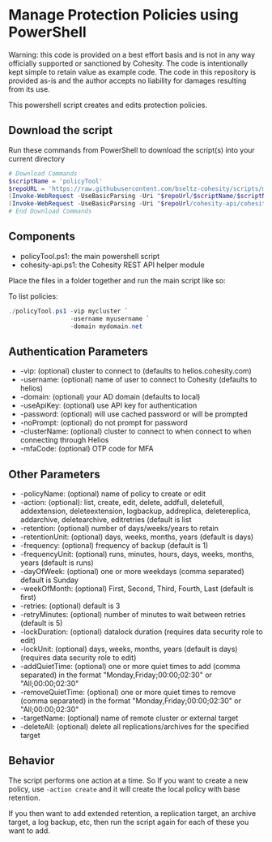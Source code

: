# Manage Protection Policies using PowerShell

Warning: this code is provided on a best effort basis and is not in any way officially supported or sanctioned by Cohesity. The code is intentionally kept simple to retain value as example code. The code in this repository is provided as-is and the author accepts no liability for damages resulting from its use.

This powershell script creates and edits protection policies.

## Download the script

Run these commands from PowerShell to download the script(s) into your current directory

```powershell
# Download Commands
$scriptName = 'policyTool'
$repoURL = 'https://raw.githubusercontent.com/bseltz-cohesity/scripts/master/powershell'
(Invoke-WebRequest -UseBasicParsing -Uri "$repoUrl/$scriptName/$scriptName.ps1").content | Out-File "$scriptName.ps1"; (Get-Content "$scriptName.ps1") | Set-Content "$scriptName.ps1"
(Invoke-WebRequest -UseBasicParsing -Uri "$repoUrl/cohesity-api/cohesity-api.ps1").content | Out-File cohesity-api.ps1; (Get-Content cohesity-api.ps1) | Set-Content cohesity-api.ps1
# End Download Commands
```

## Components

* policyTool.ps1: the main powershell script
* cohesity-api.ps1: the Cohesity REST API helper module

Place the files in a folder together and run the main script like so:

To list policies:

```powershell
./policyTool.ps1 -vip mycluster `
                 -username myusername `
                 -domain mydomain.net
```

## Authentication Parameters

* -vip: (optional) cluster to connect to (defaults to helios.cohesity.com)
* -username: (optional) name of user to connect to Cohesity (defaults to helios)
* -domain: (optional) your AD domain (defaults to local)
* -useApiKey: (optional) use API key for authentication
* -password: (optional) will use cached password or will be prompted
* -noPrompt: (optional) do not prompt for password
* -clusterName: (optional) cluster to connect to when connect to when connecting through Helios
* -mfaCode: (optional) OTP code for MFA

## Other Parameters

* -policyName: (optional) name of policy to create or edit
* -action: (optional): list, create, edit, delete, addfull, deletefull, addextension, deleteextension, logbackup, addreplica, deletereplica, addarchive, deletearchive, editretries (default is list
* -retention: (optional) number of days/weeks/years to retain
* -retentionUnit: (optional) days, weeks, months, years (default is days)
* -frequency: (optional) frequency of backup (default is 1)
* -frequencyUnit: (optional) runs, minutes, hours, days, weeks, months, years (default is runs)
* -dayOfWeek: (optional) one or more weekdays (comma separated) default is Sunday
* -weekOfMonth: (optional) First, Second, Third, Fourth, Last (default is first)
* -retries: (optional) default is 3
* -retryMinutes: (optional) number of minutes to wait between retries (default is 5)
* -lockDuration: (optional) datalock duration (requires data security role to edit)
* -lockUnit: (optional) days, weeks, months, years (default is days) (requires data security role to edit)
* -addQuietTime: (optional) one or more quiet times to add (comma separated) in the format "Monday,Friday;00:00;02:30" or "All;00:00;02:30"
* -removeQuietTime: (optional) one or more quiet times to remove (comma separated) in the format "Monday,Friday;00:00;02:30" or "All;00:00;02:30"
* -targetName: (optional) name of remote cluster or external target
* -deleteAll: (optional) delete all replications/archives for the specified target

## Behavior

The script performs one action at a time. So If you want to create a new policy, use `-action create` and it will create the local policy with base retention.

If you then want to add extended retention, a replication target, an archive target, a log backup, etc, then run the script again for each of these you want to add.
